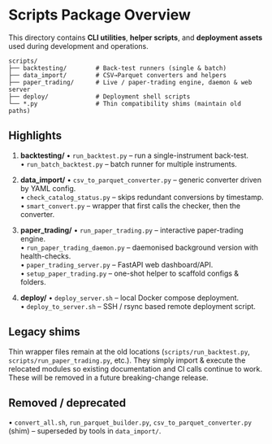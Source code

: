 # Scripts Package Overview

This directory contains **CLI utilities**, **helper scripts**, and **deployment assets** used during development and operations.

```
scripts/
├── backtesting/        # Back-test runners (single & batch)
├── data_import/        # CSV→Parquet converters and helpers
├── paper_trading/      # Live / paper-trading engine, daemon & web server
├── deploy/             # Deployment shell scripts
└── *.py                # Thin compatibility shims (maintain old paths)
```

Highlights
-----------
1. **backtesting/**
   • `run_backtest.py` – run a single-instrument back-test.  
   • `run_batch_backtest.py` – batch runner for multiple instruments.

2. **data_import/**
   • `csv_to_parquet_converter.py` – generic converter driven by YAML config.  
   • `check_catalog_status.py` – skips redundant conversions by timestamp.  
   • `smart_convert.py` – wrapper that first calls the checker, then the converter.

3. **paper_trading/**
   • `run_paper_trading.py` – interactive paper-trading engine.  
   • `run_paper_trading_daemon.py` – daemonised background version with health-checks.  
   • `paper_trading_server.py` – FastAPI web dashboard/API.  
   • `setup_paper_trading.py` – one-shot helper to scaffold configs & folders.

4. **deploy/**
   • `deploy_server.sh` – local Docker compose deployment.  
   • `deploy_to_server.sh` – SSH / rsync based remote deployment script.

Legacy shims
------------
Thin wrapper files remain at the old locations (`scripts/run_backtest.py`, `scripts/run_paper_trading.py`, etc.). They simply import & execute the relocated modules so existing documentation and CI calls continue to work. These will be removed in a future breaking-change release.

Removed / deprecated
--------------------
• `convert_all.sh`, `run_parquet_builder.py`, `csv_to_parquet_converter.py` (shim) – superseded by tools in `data_import/`. 